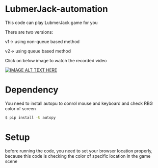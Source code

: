 # LubmerJack-automation

This code can play LubmerJack game for you

There are two versions:

v1-> using non-queue based method

v2-> using queue based method



Click on below image to watch the recorded video

[![IMAGE ALT TEXT HERE](https://img.youtube.com/vi/A9mZVdYDYr8/0.jpg)](https://www.youtube.com/watch?v=A9mZVdYDYr8&feature=youtu.be)


# Dependency
You need to install autopu to conrol mouse and keyboard and check RBG color of screen
```sh
$ pip install -U autopy
```

# Setup
before running the code, you need to set your browser location properly, because this code is checking the color of specific location in the game scene
